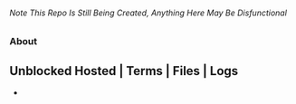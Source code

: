 ###### Note This Repo Is Still Being Created, Anything Here May Be Disfunctional

### About
Unblocked Hosted | Terms | Files | Logs
---------------------------------------
* 
